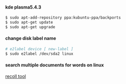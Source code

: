 #### kde plasma5.4.3

```bash
$ sudo apt-add-repository ppa:kubuntu-ppa/backports
$ sudo apt-get update
$ sudo apt-get upgrade
```

#### change disk label name

```bash
# e2label device [ new-label ]
$ sudo e2label /dev/sda2 linux
```

#### search multiple documents for words on linux

[recoll tool](http://xmodulo.com/how-to-search-multiple-pdf-documents-for-words-on-linux.html)

